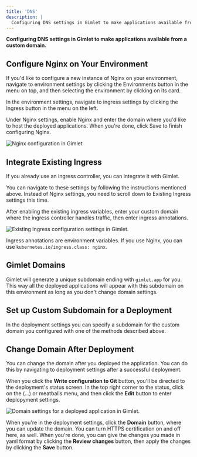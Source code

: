 ```yaml
---
title: 'DNS'
description: |
  Configuring DNS settings in Gimlet to make applications available from a custom domain.
---
```


**Configuring DNS settings in Gimlet to make applications available from a custom domain.**

## Configure Nginx on Your Environment

If you'd like to configure a new instance of Nginx on your environment, navigate to environment settings by clicking the Environments button in the menu on top, and then selecting the environment by clicking on its card.

In the environment settings, navigate to ingress settings by clicking the Ingress button in the menu on the left.

Under Nginx settings, enable Nginx and enter the domain where you'd like to host the deployed applications. When you're done, click Save to finish configuring Nginx.

![Nginx configuration in Gimlet](/docs/screenshots/dns/dns-nginx.png)

## Integrate Existing Ingress

If you already use an ingress controller, you can integrate it with Gimlet.

You can navigate to these settings by following the instructions mentioned above. Instead of Nginx settings, you need to scroll down to Existing Ingress settings this time.

After enabling the existing ingress variables, enter your custom domain where the ingress controller handles traffic, then enter ingress annotations.

![Existing Ingress configuration settings in Gimlet.](/docs/screenshots/dns/gimlet-io-dns-configure-existing-ingress.png)

Ingress annotations are environment variables. If you use Nginx, you can use `kubernetes.io/ingress.class: nginx`. 

## Gimlet Domains

Gimlet will generate a unique subdomain ending with `gimlet.app` for you. This way all the deployed applications will appear with this subdomain on this environment as long as you don't change domain settings.

## Set up Custom Subdomain for a Deployment

In the deployment settings you can specify a subdomain for the custom domain you configured with one of the methods described above.

## Change Domain After Deployment

You can change the domain after you deployed the application. You can do this by navigating to deployment settings after a successful deployment.

When you click the **Write configuration to Git** button, you'll be directed to the deployment's status screen. In the top right corner to the status, click on the (...) or meatballs menu, and then click the **Edit** button to enter deplopyment settings.

![Domain settings for a deployed application in Gimlet.](/docs/screenshots/dns/gimlet-io-custom-domain-after-deployment.png)

When you're in the deployment settings, click the **Domain** button, where you can update the domain. You can turn HTTPS certification on and off here, as well. When you're done, you can give the changes you made in yaml format by clicking the **Review changes** button, then apply the changes by clicking the **Save** button.

